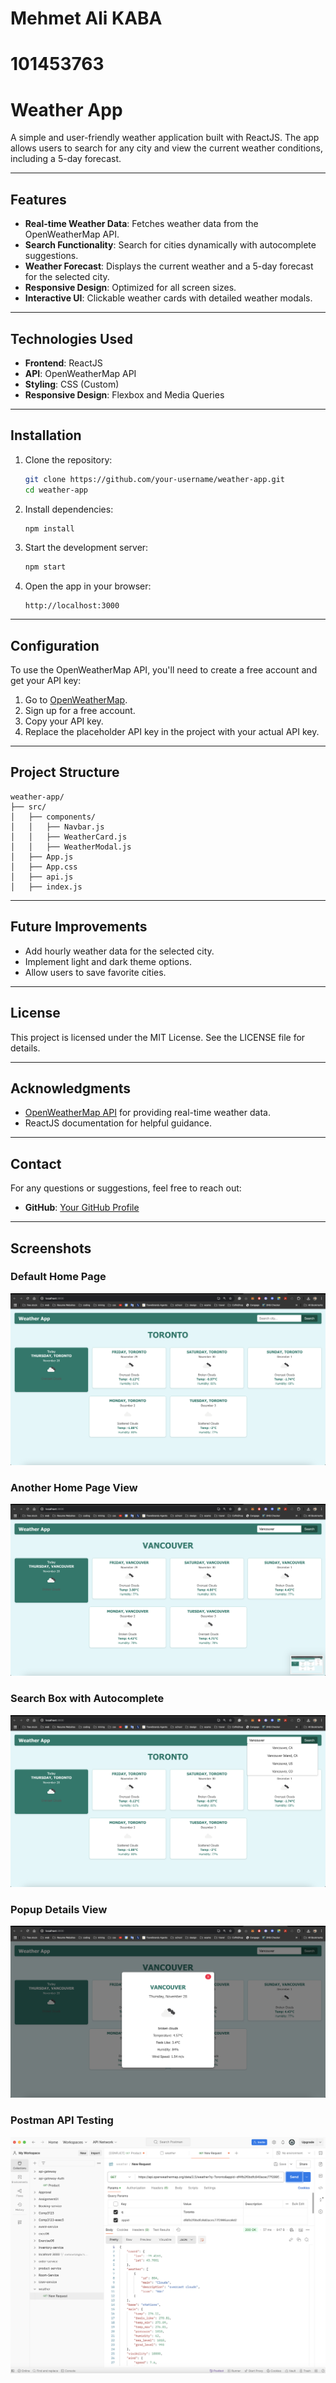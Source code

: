 # Mehmet Ali KABA
# 101453763


# Weather App

A simple and user-friendly weather application built with ReactJS. The app allows users to search for any city and view the current weather conditions, including a 5-day forecast.

---

## Features

- **Real-time Weather Data**: Fetches weather data from the OpenWeatherMap API.
- **Search Functionality**: Search for cities dynamically with autocomplete suggestions.
- **Weather Forecast**: Displays the current weather and a 5-day forecast for the selected city.
- **Responsive Design**: Optimized for all screen sizes.
- **Interactive UI**: Clickable weather cards with detailed weather modals.

---

## Technologies Used

- **Frontend**: ReactJS
- **API**: OpenWeatherMap API
- **Styling**: CSS (Custom)
- **Responsive Design**: Flexbox and Media Queries

---

## Installation

1. Clone the repository:
   ```bash
   git clone https://github.com/your-username/weather-app.git
   cd weather-app
   ```

2. Install dependencies:
   ```bash
   npm install
   ```

3. Start the development server:
   ```bash
   npm start
   ```

4. Open the app in your browser:
   ```
   http://localhost:3000
   ```

---

## Configuration

To use the OpenWeatherMap API, you'll need to create a free account and get your API key:

1. Go to [OpenWeatherMap](https://openweathermap.org/api).
2. Sign up for a free account.
3. Copy your API key.
4. Replace the placeholder API key in the project with your actual API key.

---

## Project Structure

```
weather-app/
├── src/
│   ├── components/
│   │   ├── Navbar.js
│   │   ├── WeatherCard.js
│   │   ├── WeatherModal.js
│   ├── App.js
│   ├── App.css
│   ├── api.js
│   ├── index.js
```

---

## Future Improvements

- Add hourly weather data for the selected city.
- Implement light and dark theme options.
- Allow users to save favorite cities.

---

## License

This project is licensed under the MIT License. See the LICENSE file for details.

---

## Acknowledgments

- [OpenWeatherMap API](https://openweathermap.org/api) for providing real-time weather data.
- ReactJS documentation for helpful guidance.

---

## Contact

For any questions or suggestions, feel free to reach out:

- **GitHub**: [Your GitHub Profile](https://github.com/kabamehmetali/)

---

## Screenshots

### Default Home Page
![Default Home Page](./images/default%20home%20page.png)

### Another Home Page View
![Another Home Page](./images/anotherhome%20page.png)

### Search Box with Autocomplete
![Search Box](./images/searchbox.png)

### Popup Details View
![Popup Details](./images/popupdetails.png)

### Postman API Testing
![Postman API Testing](./images/postman.png)
